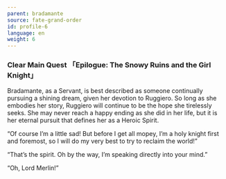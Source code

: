 ```yaml
---
parent: bradamante
source: fate-grand-order
id: profile-6
language: en
weight: 6
---
```


### Clear Main Quest 「Epilogue: The Snowy Ruins and the Girl Knight」

Bradamante, as a Servant, is best described as someone continually pursuing a shining dream, given her devotion to Ruggiero. So long as she embodies her story, Ruggiero will continue to be the hope she tirelessly seeks. She may never reach a happy ending as she did in her life, but it is her eternal pursuit that defines her as a Heroic Spirit.

“Of course I’m a little sad! But before I get all mopey, I’m a holy knight first and foremost, so I will do my very best to try to reclaim the world!”

“That’s the spirit. Oh by the way, I’m speaking directly into your mind.”

“Oh, Lord Merlin!”
